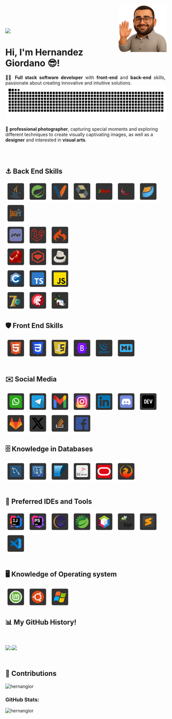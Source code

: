 
<img align="right" width="150px" style="margin-top:-20px" src="https://raw.githubusercontent.com/hernangior/hernangior/refs/heads/master/images/avatar/avatar.png">
</br>
</br>
</br>


<img src="https://capsule-render.vercel.app/api?type=waving&color=gradient&text=Hello!&height=100&section=header"/>


# Hi, I'm Hernandez Giordano 😎! 

<p align="justify">
👨‍💻 <b>Full stack software developer</b> with <b>front-end</b> and <b>back-end</b> skills, passionate about creating innovative and intuitive solutions.
<br>
<picture>
  <source media="(prefers-color-scheme: dark)" srcset="https://raw.githubusercontent.com/hernangior/hernangior/output/github-contribution-grid-snake-dark.svg">
  <source media="(prefers-color-scheme: light)" srcset="https://raw.githubusercontent.com/hernangior/hernangior/output/github-contribution-grid-snake.svg">
  <img alt="github contribution grid snake animation" src="https://raw.githubusercontent.com/hernangior/hernangior/output/github-contribution-grid-snake.svg">
</picture>
<br>
  
📸 <b>professional photographer</b>, capturing special moments and exploring different techniques to create visually captivating images, as well as a <b>designer</b> and interested in <b>visual arts</b>.

<br>
<br>

## ⚓ Back End Skills

<div style="width: 100%; overflow: hidden;">
  <a>
    <!-- Java -->
    <img src="https://raw.githubusercontent.com/hernangior/hernangior/master/images/back/java.png" 
      width="65" height="65">
  </a>
  <a>
    <!-- Spring -->
    <img src="https://raw.githubusercontent.com/hernangior/hernangior/master/images/back/spring.png" 
      width="65" height="65">
  </a>
  <a>
    <!-- Maven -->
    <img src="https://raw.githubusercontent.com/hernangior/hernangior/master/images/back/maven.png" 
      width="65" height="65">
  </a>
  <a>
    <!-- Hibernate -->
    <img src="https://raw.githubusercontent.com/hernangior/hernangior/master/images/back/hibernate.png" 
      width="65" height="65">
  </a>
  <a>
    <!-- JUnit -->
    <img src="https://raw.githubusercontent.com/hernangior/hernangior/master/images/back/junit.png" 
      width="65" height="65">
  </a>
  <a>
    <!-- Lombok -->
    <img src="https://raw.githubusercontent.com/hernangior/hernangior/master/images/back/lombok.png" 
      width="65" height="65">
  </a>
    <a>
    <!-- JSF -->
    <img src="https://raw.githubusercontent.com/hernangior/hernangior/master/images/back/jsf.png" 
      width="65" height="65">
  </a>
  <a>
    <!-- Java FX -->
    <img src="https://raw.githubusercontent.com/hernangior/hernangior/master/images/back/javafx.png" 
      width="65" height="65">
  </a>
</div>

<div style="width: 100%; overflow: hidden;">
  <a>
    <!-- Php -->
    <img src="https://raw.githubusercontent.com/hernangior/hernangior/master/images/back/php.png" 
      width="65" height="65">
  </a>
  <a>
    <!-- Laravel -->
    <img src="https://raw.githubusercontent.com/hernangior/hernangior/master/images/back/laravel.png" 
      width="65" height="65">
  </a>
  <a>
    <!-- C.I -->
    <img src="https://raw.githubusercontent.com/hernangior/hernangior/master/images/back/code_ig.png" 
      width="65" height="65">
  </a>
</div>

<div style="width: 100%; overflow: hidden;">
  <a>
    <!-- Ruby -->
    <img src="https://raw.githubusercontent.com/hernangior/hernangior/master/images/back/ruby.png" 
      width="65" height="65">
  </a>
  <a>
    <!-- Ruby Gems -->
    <img src="https://raw.githubusercontent.com/hernangior/hernangior/master/images/back/rubgems.png" 
      width="65" height="65">
  </a>
  <a>
    <!-- Sinatra -->
    <img src="https://raw.githubusercontent.com/hernangior/hernangior/master/images/back/sinatra.png" 
      width="65" height="65">
  </a>
</div>

<div style="width: 100%; overflow: hidden;">
  <a>
    <!-- C -->
    <img src="https://raw.githubusercontent.com/hernangior/hernangior/master/images/back/c.png" 
      width="65" height="65">
  </a>
  <a>
    <!-- TS -->
    <img src="https://raw.githubusercontent.com/hernangior/hernangior/master/images/back/ts.png" 
      width="65" height="65">
  </a>
  <a>
    <!-- JS -->
    <img src="https://raw.githubusercontent.com/hernangior/hernangior/master/images/back/js.png" 
      width="65" height="65">
  </a>
</div>

<div style="width: 100%; overflow: hidden;">
  <a>
    <!-- Delphi 7 -->
    <img src="https://raw.githubusercontent.com/hernangior/hernangior/master/images/back/delphi7.png" 
      width="65" height="65">
  </a>
  <a>
    <!-- Delphi XE -->
    <img src="https://raw.githubusercontent.com/hernangior/hernangior/master/images/back/delphixe.png" 
      width="65" height="65">
  </a>
  <a>
    <!-- Visual Basic -->
    <img src="https://raw.githubusercontent.com/hernangior/hernangior/master/images/back/visualbasic.png" 
      width="65" height="65">
  </a>
</div>


## 🛡 Front End Skills
<div style="width: 100%; overflow: hidden;">
    <a>
    <!-- HTML5 -->
    <img src="https://raw.githubusercontent.com/hernangior/hernangior/master/images/front/html5.png" 
      width="65" height="65">
  </a>
    <a>
    <!-- CSS3 -->
    <img src="https://raw.githubusercontent.com/hernangior/hernangior/master/images/front/css3.png" 
      width="65" height="65">
  </a>
    <a>
    <!-- JS5 -->
    <img src="https://raw.githubusercontent.com/hernangior/hernangior/master/images/front/js.png" 
      width="65" height="65">
  </a>
    <a>
    <!-- Bootstrap -->
    <img src="https://raw.githubusercontent.com/hernangior/hernangior/master/images/front/bootstrap.png" 
      width="65" height="65">
  </a>
    <a>
    <!-- JQuery -->
    <img src="https://raw.githubusercontent.com/hernangior/hernangior/master/images/front/jquery.png" 
      width="65" height="65">
  </a>
    <a>
    <!-- Markdown -->
    <img src="https://raw.githubusercontent.com/hernangior/hernangior/master/images/front/makdown.png" 
      width="65" height="65">
  </a>
</div>
<br>

## ✉️ Social Media
<div style="width: 100%; overflow: hidden;">
    <a>
    <!-- Whatsapp -->
    <img src="https://raw.githubusercontent.com/hernangior/hernangior/master/images/social/whatsapp.png" 
      width="65" height="65">
  </a>
      <a>
    <!-- Telegram -->
    <img src="https://raw.githubusercontent.com/hernangior/hernangior/master/images/social/telegram.png" 
      width="65" height="65">
  </a>
  <a>
    <!-- Gmail -->
    <img src="https://raw.githubusercontent.com/hernangior/hernangior/master/images/social/gmail.png" 
      width="65" height="65">
  </a>
    <a>
    <!-- Instagram -->
    <img src="https://raw.githubusercontent.com/hernangior/hernangior/master/images/social/instagram.png" 
      width="65" height="65">
  </a>
    <a>
    <!-- Linkedln -->
    <img src="https://raw.githubusercontent.com/hernangior/hernangior/master/images/social/linkedin.png" 
      width="65" height="65">
  </a>
    <a>
    <!-- Discord -->
    <img src="https://raw.githubusercontent.com/hernangior/hernangior/master/images/social/discord.png" 
      width="65" height="65">
  </a>
    <a>
    <!-- Dev.to -->
    <img src="https://raw.githubusercontent.com/hernangior/hernangior/master/images/social/devto.png" 
      width="65" height="65">
  </a>
    <a>
    <!-- GitLab -->
    <img src="https://raw.githubusercontent.com/hernangior/hernangior/master/images/social/gitlab.png" 
      width="65" height="65">
  </a>
    <a>
    <!-- X -->
    <img src="https://raw.githubusercontent.com/hernangior/hernangior/master/images/social/x.png" 
      width="65" height="65">
  </a>
    <a>
    <!-- StackOverflow -->
    <img src="https://raw.githubusercontent.com/hernangior/hernangior/master/images/social/stack.png" 
      width="65" height="65">
  </a>
      <a>
    <!-- Facebook -->
    <img src="https://raw.githubusercontent.com/hernangior/hernangior/master/images/social/facebook.png" 
      width="65" height="65">
  </a>
<br>

## 🗄️ Knowledge in Databases
<div style="width: 100%; overflow: hidden;">
  <a>
    <!-- MySql -->
    <img src="https://raw.githubusercontent.com/hernangior/hernangior/master/images/database/mysql.png" 
      width="65" height="65">
  </a>
  <a>
    <!-- Postgres -->
    <img src="https://raw.githubusercontent.com/hernangior/hernangior/master/images/database/postgres.png" 
      width="65" height="65">
  </a>
  <a>
    <!-- Sqlite -->
    <img src="https://raw.githubusercontent.com/hernangior/hernangior/master/images/database/sqlite.png" 
      width="65" height="65">
  </a>
  <a>
    <!-- SqlServer -->
    <img src="https://raw.githubusercontent.com/hernangior/hernangior/master/images/database/sql_server.png" 
      width="65" height="65">
  </a>
  <a>
    <!-- Oracle -->
    <img src="https://raw.githubusercontent.com/hernangior/hernangior/master/images/database/oracle.png" 
      width="65" height="65">
  </a>
  <a>
    <!-- Firebird -->
    <img src="https://raw.githubusercontent.com/hernangior/hernangior/master/images/database/firebird.png" 
      width="65" height="65">
  </a>
</div>
<br>



## 📝 Preferred IDEs and Tools
 <div style="width: 100%; overflow: hidden;">
  <a>
    <!-- InteliJava -->
    <img src="https://raw.githubusercontent.com/hernangior/hernangior/master/images/ide/java.png" 
      width="65" height="65">
  </a>
  <a>
    <!-- InteliStormn -->
    <img src="https://raw.githubusercontent.com/hernangior/hernangior/master/images/ide/storm.png" 
      width="65" height="65">
  </a> 
  <a>
    <!-- Eclipse -->
    <img src="https://raw.githubusercontent.com/hernangior/hernangior/master/images/ide/eclipse.png" 
      width="65" height="65">
  </a> 
  <a>
    <!-- STS -->
    <img src="https://raw.githubusercontent.com/hernangior/hernangior/master/images/ide/spring_tools.png" 
      width="65" height="65">
  </a> 
  <a>
    <!-- NetBeans -->
    <img src="https://raw.githubusercontent.com/hernangior/hernangior/master/images/ide/netbeans.png" 
      width="65" height="65">
  </a>  
     <a>
    <!-- Notepad++ -->
    <img src="https://raw.githubusercontent.com/hernangior/hernangior/master/images/ide/notepad%2B%2B.png" 
      width="65" height="65">
  </a> 
     <a>
    <!-- Sublime -->
    <img src="https://raw.githubusercontent.com/hernangior/hernangior/master/images/ide/sublime.png" 
      width="65" height="65">
  </a> 
     <a>
    <!-- VSCode -->
    <img src="https://raw.githubusercontent.com/hernangior/hernangior/master/images/ide/vscode.png" 
      width="65" height="65">
  </a> 
 </div>
 <br>
 
## 🖥️ Knowledge of Operating system
 <div style="width: 100%; overflow: hidden;">
  <a>
    <!-- Linux Mint icon -->
    <img src="https://raw.githubusercontent.com/hernangior/hernangior/master/images/system/mint.png" 
      width="65" height="65">
  </a>
  <a>
    <!-- Linux Ubuntu Icon -->
    <img src="https://raw.githubusercontent.com/hernangior/hernangior/master/images/system/ubuntu.png" 
      width="65" height="65">
  </a>
  <a>
    <!-- Windows Icon -->
    <img src="https://raw.githubusercontent.com/hernangior/hernangior/master/images/system/windows.png" 
      width="65" height="65">
  </a>
 </div>

 ## 📊 My GitHub History!

<br>
<p align="justify">
<a href="https://github.com/anuraghazra/convoychat">
  <img height=200 style="max-width: 45%; height: auto;" align="center" src="https://github-readme-stats.vercel.app/api/top-langs/?username=anuraghazra&layout=donut&theme=highcontrast" />
</a>
<a href="https://github.com/anuraghazra/github-readme-stats">
  <img height=200 style="max-width: 45%; height: auto;" align="center" src="https://github-readme-stats.vercel.app/api?username=hernangior&show_icons=true&theme=highcontrast" />
</a>
</p>
<br>

 ## 🎁 Contributions
<p><img align="center" src="https://github-readme-streak-stats.herokuapp.com/?user=hernangior&" alt="hernangior" /></p>

<h3 align="left">GitHub Stats:</h3>
<p align="left"><img src="https://komarev.com/ghpvc/?username=hernangior&label=Profile%20views&color=0e75b6&style=flat" alt="hernangior"/></p>




